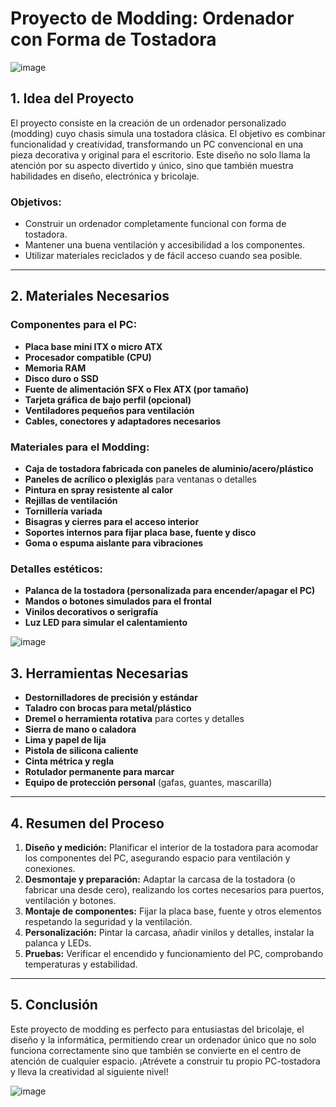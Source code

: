 # Proyecto de Modding: Ordenador con Forma de Tostadora

![image](https://github.com/user-attachments/assets/b1379cc0-8ed7-4ff5-8ef1-0f4260211578)

## 1. Idea del Proyecto

El proyecto consiste en la creación de un ordenador personalizado (modding) cuyo chasis simula una tostadora clásica. El objetivo es combinar funcionalidad y creatividad, transformando un PC convencional en una pieza decorativa y original para el escritorio. Este diseño no solo llama la atención por su aspecto divertido y único, sino que también muestra habilidades en diseño, electrónica y bricolaje.

### Objetivos:
- Construir un ordenador completamente funcional con forma de tostadora.
- Mantener una buena ventilación y accesibilidad a los componentes.
- Utilizar materiales reciclados y de fácil acceso cuando sea posible.

---

## 2. Materiales Necesarios

### Componentes para el PC:
- **Placa base mini ITX o micro ATX**
- **Procesador compatible (CPU)**
- **Memoria RAM**
- **Disco duro o SSD**
- **Fuente de alimentación SFX o Flex ATX (por tamaño)**
- **Tarjeta gráfica de bajo perfil (opcional)**
- **Ventiladores pequeños para ventilación**
- **Cables, conectores y adaptadores necesarios**

### Materiales para el Modding:
- **Caja de tostadora fabricada con paneles de aluminio/acero/plástico**
- **Paneles de acrílico o plexiglás** para ventanas o detalles
- **Pintura en spray resistente al calor**
- **Rejillas de ventilación**
- **Tornillería variada**
- **Bisagras y cierres para el acceso interior**
- **Soportes internos para fijar placa base, fuente y disco**
- **Goma o espuma aislante para vibraciones**

### Detalles estéticos:
- **Palanca de la tostadora (personalizada para encender/apagar el PC)**
- **Mandos o botones simulados para el frontal**
- **Vinilos decorativos o serigrafía**
- **Luz LED para simular el calentamiento**

![image](https://github.com/user-attachments/assets/582a7673-03ea-407d-b0c4-1bff71cedf81)

## 3. Herramientas Necesarias

- **Destornilladores de precisión y estándar**
- **Taladro con brocas para metal/plástico**
- **Dremel o herramienta rotativa** para cortes y detalles
- **Sierra de mano o caladora**
- **Lima y papel de lija**
- **Pistola de silicona caliente**
- **Cinta métrica y regla**
- **Rotulador permanente para marcar**
- **Equipo de protección personal** (gafas, guantes, mascarilla)

---

## 4. Resumen del Proceso

1. **Diseño y medición:** Planificar el interior de la tostadora para acomodar los componentes del PC, asegurando espacio para ventilación y conexiones.
2. **Desmontaje y preparación:** Adaptar la carcasa de la tostadora (o fabricar una desde cero), realizando los cortes necesarios para puertos, ventilación y botones.
3. **Montaje de componentes:** Fijar la placa base, fuente y otros elementos respetando la seguridad y la ventilación.
4. **Personalización:** Pintar la carcasa, añadir vinilos y detalles, instalar la palanca y LEDs.
5. **Pruebas:** Verificar el encendido y funcionamiento del PC, comprobando temperaturas y estabilidad.

---

## 5. Conclusión

Este proyecto de modding es perfecto para entusiastas del bricolaje, el diseño y la informática, permitiendo crear un ordenador único que no solo funciona correctamente sino que también se convierte en el centro de atención de cualquier espacio. ¡Atrévete a construir tu propio PC-tostadora y lleva la creatividad al siguiente nivel!

![image](https://github.com/user-attachments/assets/4ebcd122-81c9-4605-938c-faadc8f99e99)
